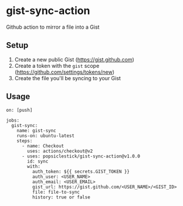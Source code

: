 # gist-sync-action
Github action to mirror a file into a Gist

## Setup
1. Create a new public Gist (https://gist.github.com)
2. Create a token with the `gist` scope (https://github.com/settings/tokens/new)
3. Create the file you'll be syncing to your Gist

## Usage
```
on: [push]

jobs:
  gist-sync:
    name: gist-sync
    runs-on: ubuntu-latest
    steps:
      - name: Checkout
        uses: actions/checkout@v2
      - uses: popsiclestick/gist-sync-action@v1.0.0
        id: sync
        with:
          auth_token: ${{ secrets.GIST_TOKEN }}
          auth_user: <USER_NAME>
          auth_email: <USER_EMAIL>
          gist_url: https://gist.github.com/<USER_NAME>/<GIST_ID>
          file: file-to-sync
          history: true or false
```
